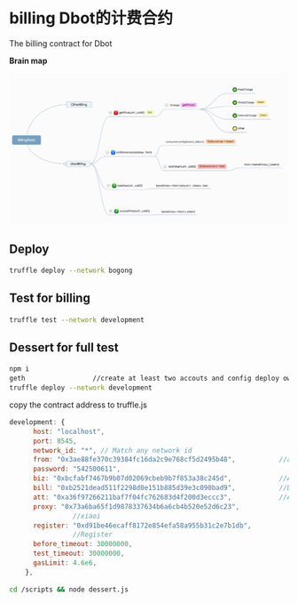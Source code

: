 # billing Dbot的计费合约

The billing contract for Dbot<br/>

**Brain map**

![billing](https://github.com/ATMatrix/dbot-infrastructure/blob/master/billing/pic/billing.jpg)  


## Deploy
```Bash
truffle deploy --network bogong
```

## Test for billing
```Bash
truffle test --network development
```

## Dessert for full test
```Bash
npm i
geth                 //create at least two accouts and config deploy owner in truffle.js  
truffle deploy --network development
```

copy the contract address to truffle.js

```javascript
development: {
      host: "localhost",
      port: 8545,
      network_id: "*", // Match any network id
      from: "0x3ae88fe370c39384fc16da2c9e768cf5d2495b48",           //account[0]
      password: "542500611",        
      biz: "0xbcfabf7467b9b07d02069cbeb9b7f853a38c245d",            //AIBusinessController
      bill: "0xb2521dead511f2298d0e151b885d39e3c090bad9",           //DbotBilling
      att: "0xa36f97266211baf7f04fc762683d4f200d3eccc3",            //ATT
      proxy: "0x73a6ba65f1d9878337634b6a6cb4b520e52d6c23",
                //xiaoi
      register: "0xd91be46ecaff8172e854efa58a955b31c2e7b1db",
                //Register
      before_timeout: 30000000,             
      test_timeout: 30000000,
      gasLimit: 4.6e6,
    },
```

```Bash
cd /scripts && node dessert.js
```
